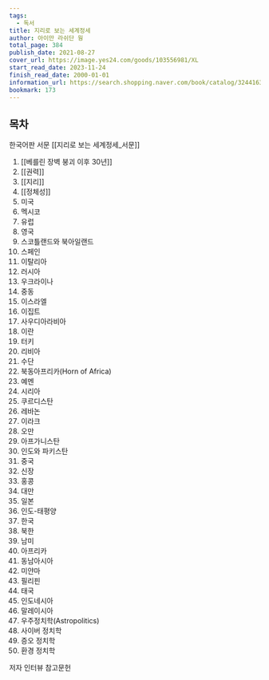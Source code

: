 ```yaml
---
tags:
  - 독서
title: 지리로 보는 세계정세
author: 아이만 라쉬단 웡
total_page: 384
publish_date: 2021-08-27
cover_url: https://image.yes24.com/goods/103556981/XL
start_read_date: 2023-11-24
finish_read_date: 2000-01-01
information_url: https://search.shopping.naver.com/book/catalog/32441637696?query=%EC%A7%80%EB%A6%AC%EB%A1%9C%20%EB%B3%B4%EB%8A%94%20%EC%84%B8%EA%B3%84%EC%A0%95%EC%84%B8&NaPm=ct%3Dlo1360qo%7Cci%3D9b6073c8f02df16d7f1ee26d6d2da48ff2c03d0b%7Ctr%3Dboksl%7Csn%3D95694%7Chk%3D516ccb3aa646bb66d08c006b3536efce1ec05d43
bookmark: 173
---
```


## 목차


한국어판 서문
[[지리로 보는 세계정세_서문]]

1. [[베를린 장벽 붕괴 이후 30년]]
2. [[권력]]
3. [[지리]]
4. [[정체성]]
5. 미국
6. 멕시코
7. 유럽
8. 영국
9. 스코틀랜드와 북아일랜드
10. 스페인
11. 이탈리아
12. 러시아
13. 우크라이나
14. 중동
15. 이스라엘
16. 이집트
17. 사우디아라비아
18. 이란
19. 터키
20. 리비아
21. 수단
22. 북동아프리카(Horn of Africa)
23. 예멘
24. 시리아
25. 쿠르디스탄
26. 레바논
27. 이라크
28. 오만
29. 아프가니스탄
30. 인도와 파키스탄
31. 중국
32. 신장
33. 홍콩
34. 대만
35. 일본
36. 인도-태평양
37. 한국
38. 북한
39. 남미
40. 아프리카
41. 동남아시아
42. 미얀마
43. 필리핀
44. 태국
45. 인도네시아
46. 말레이시아
47. 우주정치학(Astropolitics)
48. 사이버 정치학
49. 증오 정치학
50. 환경 정치학

저자 인터뷰
참고문헌